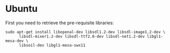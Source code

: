 # Ubuntu

First you need to retrieve the pre-requisite libraries:

```
sudo apt-get install libopenal-dev libsdl1.2-dev libsdl-image1.2-dev \
      libsdl-mixer1.2-dev libsdl-ttf2.0-dev libsdl-net1.2-dev libgl1-mesa-dev \
      libsoil-dev libgl1-mesa-swx11
```
